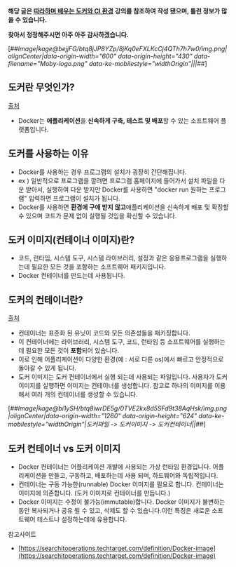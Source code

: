 **해당 글은 [따라하며 배우는 도커와 CI 환경](%5Bhttps://www.inflearn.com/course/%EB%94%B0%EB%9D%BC%ED%95%98%EB%A9%B0-%EB%B0%B0%EC%9A%B0%EB%8A%94-%EB%8F%84%EC%BB%A4-ci)** **강의를 참조하여 작성 됐으며, 틀린 정보가 많을 수 있습니다.**

**찾아서 정정해주시면 아주 아주 감사하겠습니다.**

[##_Image|kage@bejjFG/btq8jJP8YZp/8jKq0eFXLKcCj4QTh7h7w0/img.png|alignCenter|data-origin-width="600" data-origin-height="430" data-filename="Moby-logo.png" data-ke-mobilestyle="widthOrigin"|||_##]

## 도커란 무엇인가?

[출처](https://aws.amazon.com/ko/docker/)

-   Docker는 **애플리케이션**을 **신속하게 구축, 테스트 및 배포**할 수 있는 소프트웨어 플랫폼입니다.

## 도커를 사용하는 이유

-   Docker를 사용하는 경우 프로그램의 설치가 굉장히 간단해집니다.
-   ex ) 일반적으로 프로그램을 깔려면 프로그램 홈페이지에 들어가서 설치 파일을 다운 받아서, 실행하여 다운 받지만 Docker를 사용하면 "docker run 원하는 프로그램" 입력하면 프로그램이 설치가 됩니다.
-   Docker를 사용하면 **환경에 구애 받지 않고**애플리케이션을 신속하게 배포 및 확장할 수 있으며 코드가 문제 없이 실행될 것임을 확신할 수 있습니다.

## 도커 이미지(컨테이너 이미지)란?

-   코드, 런타임, 시스템 도구, 시스템 라이브러리, 설정과 같은 응용프로그램을 실행하는데 필요한 모든 것을 포함하는 소프트웨어 패키지입니다.
-   Docker 컨테이너를 만드는데 사용됩니다.

## 도커의 컨테이너란?

[출처](https://www.docker.com/resources/what-container)

-   컨테이너는 표준화 된 유닛이 코드와 모든 의존성들을 패키징합니다.
-   이 컨테이너에는 라이브러리, 시스템 도구, 코드, 런타임 등 소프트웨어를 실행하는 데 필요한 모든 것이 **포함**되어 있습니다.
-   이로 인해 어플리케이션이 다양한 환경(예 : 서로 다른 os)에서 빠르고 안정적으로 돌아갈 수 있게 됩니다.
-   도커 이미지는 도커 컨테이너에서 실행 되는데 사용되는 파일입니다. 사용자가 도커 이미지를 실행하면 이미지는 컨테이너를 생성합니다. 참고로 하나의 이미지를 이용해서 여러 개의 컨테이너를 생성할 수 있습니다.

[##_Image|kage@bi1ySH/btq8iwrDE5g/0TVE2kx8d5SFd9t38AqHsk/img.png|alignCenter|data-origin-width="1260" data-origin-height="624" data-ke-mobilestyle="widthOrigin"|도커파일 -&gt; 도커이미지 -&gt; 도커컨테이너||_##]

## 도커 컨테이너 vs 도커 이미지

-   Docker 컨테이너는 어플리케이션 개발에 사용되는 가상 런타임 환경입니다. 어플리케이션을 만들고, 구동하고, 배포하는데 사용 되며, 하드웨어와 독립적입니다.
-   컨테이너는 구동 가능한(runnable) Docker 이미지를 필요로 합니다. 컨테이너는 이미지에 의존합니다. (도커 이미지로 컨테이너를 만듭니다.)
-   Docker 이미지는 수정이 불가능(immutable)합니다. Docker 이미지가 불변하는동안 복사되거나 공유 될 수 있고, 삭제도 할 수 있습니다.이런 특징은 새로운 소프트웨어 테스트나 설정하는데에 유용합니다.

참고사이트

-   [https://searchitoperations.techtarget.com/definition/Docker-image](https://searchitoperations.techtarget.com/definition/Docker-image)
